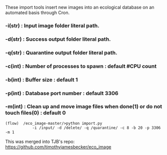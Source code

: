 These import tools insert new images into an ecological database on an automated basis through Cron.

### -i(str)	:	Input image folder literal path.
### -d(str)	:	Success output folder literal path.
### -q(str)	:	Quarantine output folder literal path. 
### -c(int)	:	Number of processes to spawn		:		default #CPU count
### -b(int)	:	Buffer size		:		default 1
### -p(int)	:	Database port number		: 		default 3306
### -m(int)	:	Clean up and move image files when done(1) or do not touch files(0)	:	default 0
```console
(flow)	/eco_image-master/>python import.py
			-i /input/ -d /delete/ -q /quarantine/ -c 8 -b 20 -p 3306 -m 1
```

This was merged into TJB's repo: https://github.com/timothyjamesbecker/eco_image
